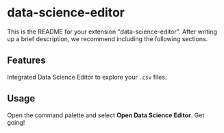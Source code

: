 # data-science-editor

This is the README for your extension "data-science-editor". After writing up a brief description, we recommend including the following sections.

## Features

Integrated Data Science Editor to explore your `.csv` files.

## Usage

Open the command palette and select **Open Data Science Editor**. Get going!
